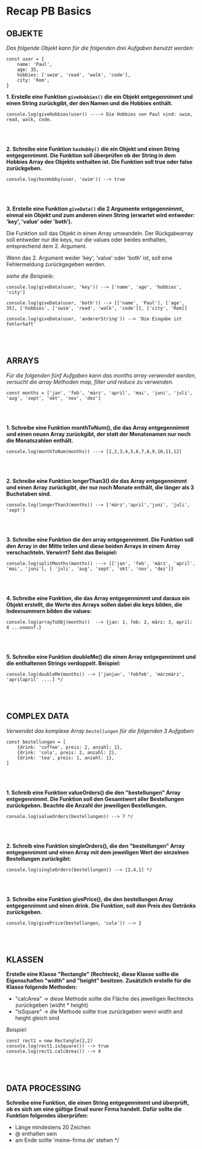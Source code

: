 # Recap PB Basics

## OBJEKTE
*Das folgende Objekt kann für die folgenden drei Aufgaben benutzt werden:*

```
const user = {
    name: 'Paul',
    age: 35,
    hobbies: ['swim', 'read', 'walk', 'code'],
    city: 'Rom',
}
```

**1. Erstelle eine Funktion `giveHobbies()` die ein Objekt entgegennimmt und einen String zurückgibt, der den Namen und die Hobbies enthält.**


```
console.log(giveHobbies(user)) ----> Die Hobbies von Paul sind: swim, read, walk, code. 
```


<br /><br />

**2. Schreibe eine Funktion `hasHobby()` die ein Objekt  und einen String entgegennimmt. Die Funktion soll überprüfen ob der String in dem Hobbies Array des Objekts enthalten ist. Die Funktion soll true oder false zurückgeben.**


 ```
 console.log(hasHobby(user, 'swim')) --> true
 ```



<br /><br />

**3. Erstelle eine Funktion `giveData()` die 2 Argumente entgegennimmt, einmal ein Objekt und zum anderen einen String (erwartet wird entweder: 'key', 'value' oder 'both').** 

Die Funktion soll das Objekt in einen Array umwandeln. Der Rückgabearray soll entweder nur die keys, nur die values oder beides enthalten, entsprechend dem 2. Argument. 

Wenn das 2. Argument weder 'key', 'value' oder 'both' ist, soll eine Fehlermeldung zurückgegeben werden.

*siehe die Beispiele:*

```
console.log(giveData(user, 'key')) --> ['name', 'age', 'hobbies', 'city']

console.log(giveData(user, 'both')) --> [['name', 'Paul'], ['age', 35], ['hobbies', ['swim', 'read', 'walk', 'code']], ['city', 'Rom]]

console.log(giveData(user, 'andererString')) --> 'Die Eingabe ist fehlerhaft'
```


<br /><br />

## ARRAYS
*Für die folgenden fünf Aufgaben kann das months array verwendet werden, versucht die array Methoden map, filter und reduce zu verwenden.*

```
const months = ['jan', 'feb', 'märz', 'april', 'mai', 'juni', 'juli', 'aug', 'sept', 'okt', 'nov', 'dez']
```

<br /><br />

**1. Schreibe eine Funktion monthToNum(), die das Array entgegennimmt und einen neuen Array zurückgibt, der statt der Monatsnamen nur noch die Monatszahlen enthält.**

```
console.log(monthToNum(months)) ---> [1,2,3,4,5,6,7,8,9,10,11,12]
```

<br /><br />

**2. Schreibe eine Funktion longerThan3() die das Array entgegennimmt und einen Array zurückgibt, der nur noch Monate enthält, die länger als 3 Buchstaben sind.**

```
console.log(longerThan3(months)) --> ['märz','april','juni', 'juli', 'sept']
```

<br /><br />

**3. Schreibe eine Funktion die den array entgegennimmt. Die Funktion soll den Array in der Mitte teilen und diese beiden Arrays in einem Array verschachteln. Verwirrt? Seht das Beispiel:**

```
console.log(splitMonths(months)) ---> [['jan', 'feb', 'märz', 'april', 'mai', 'juni'], [ 'juli', 'aug', 'sept', 'okt', 'nov', 'dez']]
```

<br /><br />

**4. Schreibe eine Funktion, die das Array entgegennimmt und daraus ein Objekt erstellt, die Werte des Arrays sollen dabei die keys bilden, die Indexnummern bilden die values:**


```
console.log(arrayToObj(months))  --> {jan: 1, feb: 2, märz: 3, april: 4 ...uswusf.}
```

<br /><br />

**5. Schreibe eine Funktion doubleMe() die einen Array entgegennimmt und die enthaltenen Strings verdoppelt. Beispiel:**


```
console.log(doubleMe(months)) --> ['janjan', 'febfeb', 'märzmärz', 'aprilapril' ....] */
```

<br /><br />

 ## COMPLEX DATA
*Verwendet das komplexe Array `bestellungen` für die folgenden 3 Aufgaben:*

 ```
 const bestellungen = [
     {drink: 'coffee', preis: 2, anzahl: 1},
     {drink: 'cola', preis: 2, anzahl: 2},
     {drink: 'tea', preis: 1, anzahl: 1},
 ]
 ```

<br /><br />

 **1. Schreib eine Funktion valueOrders() die den "bestellungen" Array entgegennimmt. Die Funktion soll den Gesamtwert aller Bestellungen zurückgeben. Beachte die Anzahl der jeweiligen Bestellungen.**
 
 ```
 console.log(valueOrders(bestellungen)) --> 7 */
```

<br /><br />

 **2. Schreib eine Funktion singleOrders(), die den "bestellungen" Array entgegennimmt und einen Array mit dem jeweiligen Wert der einzelnen Bestellungen zurückgibt:**
 
 ```
 console.log(singleOrders(bestellungen)) --> [2,4,1] */
```

<br /><br />

**3. Schreibe eine Funktion givePrice(), die den bestellungen Array entgegennimmt und einen drink. Die Funktion, soll den Preis des Getränks zurückgeben.**

```
console.log(givePrice(bestellungen, 'cola')) --> 2
```

<br /><br />

## KLASSEN

**Erstelle eine Klasse "Rectangle" (Rechteck), diese Klasse sollte die Eigenschaften "width" and "height" besitzen. Zusätzlich erstelle für die Klasse folgende Methoden:**
- "calcArea" -> diese Methode sollte die Fläche des jeweiligen Rechtecks zurückgeben (widht * height)
- "isSquare" -> die Methode sollte true zurückgeben wenn width and height gleich sind

*Beispiel:*

```
const rect1 = new Rectangle(2,2)
console.log(rect1.isSquare()) --> true
console.log(rect1.calcArea()) --> 4
```

<br /><br />

## DATA PROCESSING

**Schreibe eine Funktion, die einen String entgegennimmt und überprüft, ob es sich um eine gültige Email eurer Firma handelt. Dafür sollte die Funktion folgendes überprüfen:**
- Länge mindestens 20 Zeichen
- @ enthalten sein
- am Ende sollte 'meine-firma.de' stehen */







